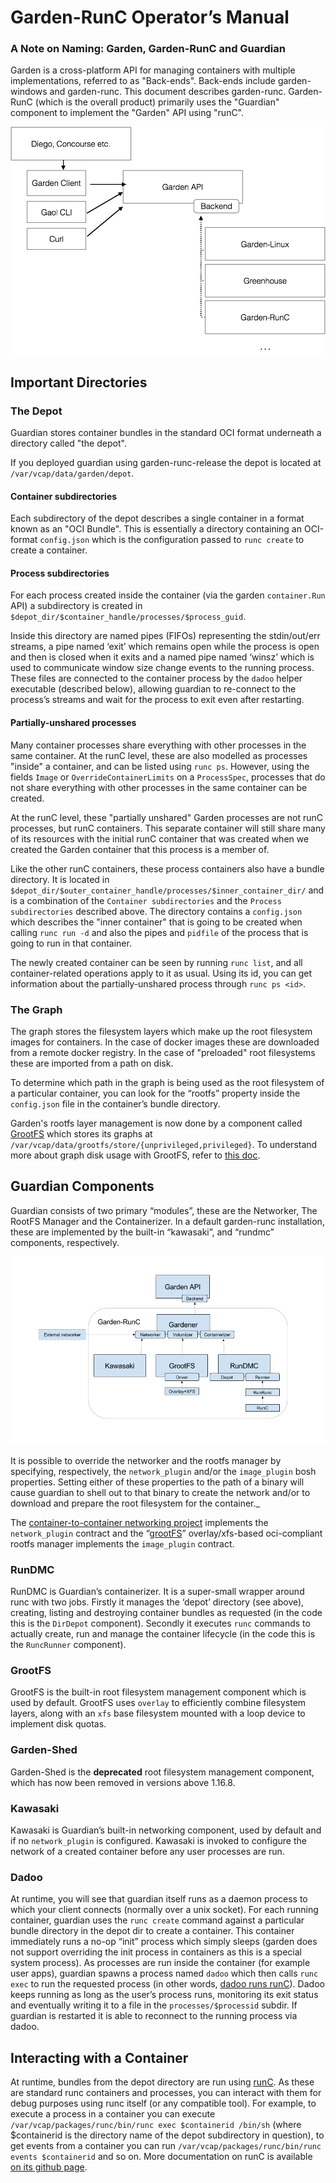 # Garden-RunC Operator’s Manual

### A Note on Naming: Garden, Garden-RunC and Guardian

Garden is a cross-platform API for managing containers with multiple implementations, referred to as "Back-ends". Back-ends include garden-windows and garden-runc. This document describes garden-runc. Garden-RunC (which is the overall product) primarily uses the "Guardian" component to implement the "Garden" API using "runC".

![](highlevel.png)

## Important Directories

### The Depot

Guardian stores container bundles in the standard OCI format underneath a directory called "the depot". 

If you deployed guardian using garden-runc-release the depot is located at `/var/vcap/data/garden/depot`. 

#### Container subdirectories

Each subdirectory of the depot describes a single container in a format known as an "OCI Bundle". This is essentially a directory containing an OCI-format `config.json` which is the configuration passed to `runc create` to create a container. 

#### Process subdirectories

For each process created inside the container (via the garden `container.Run` API) a subdirectory is created in `$depot_dir/$container_handle/processes/$process_guid`.

Inside this directory are named pipes (FIFOs) representing the stdin/out/err streams, a pipe named ‘exit’ which remains open while the process is open and then is closed when it exits and a named pipe named ‘winsz’ which is used to communicate window size change events to the running process. These files are connected to the container process by the `dadoo` helper executable (described below), allowing guardian to re-connect to the process’s streams and wait for the process to exit even after restarting.

#### Partially-unshared processes

Many container processes share everything with other processes in the same
container. At the runC level, these are also modelled as processes "inside" a
container, and can be listed using `runc ps`. However, using the fields `Image`
or `OverrideContainerLimits` on a `ProcessSpec`, processes that do not share
everything with other processes in the same container can be created.

At the runC level, these "partially unshared" Garden processes are not runC
processes, but runC containers. This separate container will still share many
of its resources with the initial runC container that was created when we
created the Garden container that this process is a member of.

Like the other runC containers, these process containers also have a bundle
directory. It is located in
`$depot_dir/$outer_container_handle/processes/$inner_container_dir/` and is a
combination of the `Container subdirectories` and the `Process subdirectories`
described above. The directory contains a `config.json` which describes the
"inner container" that is going to be created when calling `runc run -d` and
also the pipes and `pidfile` of the process that is going to run in that
container.

The newly created container can be seen by running `runc list`, and all
container-related operations apply to it as usual. Using its id, you can get
information about the partially-unshared process through `runc ps <id>`.

### The Graph

The graph stores the filesystem layers which make up the root filesystem images for containers. In the case of docker images these are downloaded from a remote docker registry. In the case of "preloaded" root filesystems these are imported from a path on disk. 

To determine which path in the graph is being used as the root filesystem of a particular container, you can look for the “rootfs” property inside the `config.json` file in the container’s bundle directory.

Garden's rootfs layer management is now done by a component called [GrootFS](https://github.com/cloudfoundry/grootfs) which stores its graphs at `/var/vcap/data/grootfs/store/{unprivileged,privileged}`. To understand more about graph disk usage with GrootFS, refer to [this doc](understanding_grootfs_store_disk_usage.md).

## Guardian Components

Guardian consists of two primary “modules”, these are the Networker, The RootFS Manager and the Containerizer. In a default garden-runc installation, these are implemented by the built-in “kawasaki”, and “rundmc” components, respectively.

![](components.png)

It is possible to override the networker and the rootfs manager by specifying, respectively, the `network_plugin` and/or the `image_plugin` bosh properties. Setting either of these properties to the path of a binary will cause guardian to shell out to that binary to create the network and/or to download and prepare the root filesystem for the container._

The [container-to-container networking project](https://github.com/cloudfoundry-incubator/netman-release) implements the `network_plugin` contract and the “[grootFS](https://github.com/cloudfoundry/grootfs-release)” overlay/xfs-based oci-compliant rootfs manager implements the `image_plugin` contract.

### RunDMC

RunDMC is Guardian’s containerizer. It is a super-small wrapper around runc with two jobs. Firstly it manages the ‘depot’ directory (see above), creating, listing and destroying container bundles as requested (in the code this is the `DirDepot` component). Secondly it executes `runc` commands to actually create, run and manage the container lifecycle (in the code this is the `RuncRunner` component).

### GrootFS

GrootFS is the built-in root filesystem management component which is used by default. GrootFS uses `overlay` to efficiently combine filesystem layers, along with an `xfs` base filesystem mounted with a loop device to implement disk quotas.

### Garden-Shed

Garden-Shed is the **deprecated** root filesystem management component, which has now been removed in versions above 1.16.8.

### Kawasaki

Kawasaki is Guardian’s built-in networking component, used by default and if no `network_plugin` is configured. Kawasaki is invoked to configure the network of a created container before any user processes are run. 

### Dadoo

At runtime, you will see that guardian itself runs as a daemon process to which your client connects (normally over a unix socket). For each running container, guardian uses the `runc create` command against a particular bundle directory in the depot dir to create a container. This container immediately runs a no-op “init” process which simply sleeps (garden does not support overriding the init process in containers as this is a special system process). As processes are run inside the container (for example user apps), guardian spawns a process named `dadoo` which then calls `runc exec` to run the requested process (in other words, [dadoo runs runC](https://www.youtube.com/watch?v=dqgtsai2aKY)). Dadoo keeps running as long as the user’s process runs, monitoring its exit status and eventually writing it to a file in the `processes/$processid` subdir. If guardian is restarted it is able to reconnect to the running process via dadoo.

## Interacting with a Container

At runtime, bundles from the depot directory are run using [runC](http://github.com/opencontainers/runc). As these are standard runc containers and processes, you can interact with them for debug purposes using runc itself (or any compatible tool). For example, to execute a process in a container you can execute `/var/vcap/packages/runc/bin/runc exec $containerid /bin/sh` (where $containerid is the directory name of the depot subdirectory in question), to get events from a container you can run `/var/vcap/packages/runc/bin/runc events $containerid` and so on. More documentation on runC is available [on its github page](http://github.com/opencontainers/runc).
